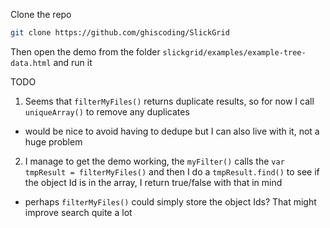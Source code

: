 Clone the repo
```bash
git clone https://github.com/ghiscoding/SlickGrid
```

Then open the demo from the folder `slickgrid/examples/example-tree-data.html` and run it 

TODO
1. Seems that `filterMyFiles()` returns duplicate results, so for now I call `uniqueArray()` to remove any duplicates
  - would be nice to avoid having to dedupe but I can also live with it, not a huge problem
2. I manage to get the demo working, the `myFilter()` calls the `var tmpResult = filterMyFiles()` and then I do a `tmpResult.find()` to see if the object Id is in the array, I return true/false with that in mind
  - perhaps `filterMyFiles()` could simply store the object Ids? That might improve search quite a lot